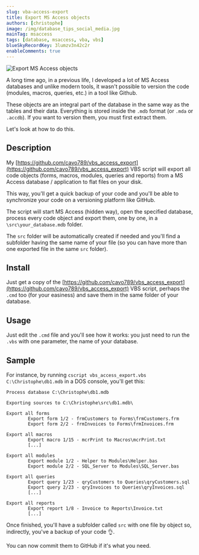 ```yaml
---
slug: vba-access-export
title: Export MS Access objects
authors: [christophe]
image: /img/database_tips_social_media.jpg
mainTag: msaccess
tags: [database, msaccess, vba, vbs]
blueSkyRecordKey: 3lumzv3n42c2r
enableComments: true
---
```

![Export MS Access objects](/img/database_tips_banner.jpg)

A long time ago, in a previous life, I developed a lot of MS Access databases and unlike modern tools, it wasn't possible to version the code (modules, macros, queries, etc.) in a tool like Github.

These objects are an integral part of the database in the same way as the tables and their data. Everything is stored inside the `.mdb` format (or `.mda` or `.accdb`). If you want to version them, you must first extract them.

Let's look at how to do this.

<!-- truncate -->

## Description

My [https://github.com/cavo789/vbs_access_export](https://github.com/cavo789/vbs_access_export) VBS script will export all code objects (forms, macros, modules, queries and reports) from a MS Access database / application to flat files on your disk.

This way, you'll get a quick backup of your code and you'll be able to synchronize your code on a versioning platform like GitHub.

The script will start MS Access (hidden way), open the specified database, process every code object and export them, one by one, in a `\src\your_database.mdb` folder.

The `src` folder will be automatically created if needed and you'll find a subfolder having the same name of your file (so you can have more than one exported file in the same `src` folder).

## Install

Just get a copy of the [https://github.com/cavo789/vbs_access_export](https://github.com/cavo789/vbs_access_export) VBS script, perhaps the `.cmd` too (for your easiness) and save them in the same folder of your database.

## Usage

Just edit the `.cmd` file and you'll see how it works: you just need to run the `.vbs` with one parameter, the name of your database.

## Sample

For instance, by running `cscript vbs_access_export.vbs C:\Christophe\db1.mdb` in a DOS console, you'll get this:

```text
Process database C:\Christophe\db1.mdb

Exporting sources to C:\Christophe\src\db1.mdb\

Export all forms
        Export form 1/2 - frmCustomers to Forms\frmCustomers.frm
        Export form 2/2 - frmInvoices to Forms\frmInvoices.frm

Export all macros
        Export macro 1/15 - mcrPrint to Macros\mcrPrint.txt
        [...]

Export all modules
        Export module 1/2 - Helper to Modules\Helper.bas
        Export module 2/2 - SQL_Server to Modules\SQL_Server.bas

Export all queries
        Export query 1/23 - qryCustomers to Queries\qryCustomers.sql
        Export query 2/23 - qryInvoices to Queries\qryInvoices.sql
        [...]

Export all reports
        Export report 1/8 - Invoice to Reports\Invoice.txt
        [...]
```

Once finished, you'll have a subfolder called `src` with one file by object so, indirectly, you've a backup of your code 👌.

You can now commit them to GitHub if it's what you need.
